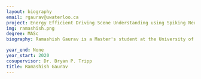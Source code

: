 ```yaml
---
layout: biography
email: rgaurav@uwaterloo.ca
project: Energy Efficient Driving Scene Understanding using Spiking Neural Networks
img: ramashish.png
degree: MASc
biography: Ramashish Gaurav is a Master's student at the University of Waterloo (since Jan 2020), pursuing research in the Spiking Networks domain. He got is Dual Degree (Bachelor's and Master's) from the Indian Institute of Technology - BHU, Varanasi in the year 2017. After graduation he worked at Nutanix Technologies India Pvt. Ltd. for close to two and a half years prior to joining the University of Waterloo. His broad research areas lie in Computational Neuroscience and Neuromorphic Computing.

year_end: None
year_start: 2020
cosupervisor: Dr. Bryan P. Tripp
title: Ramashish Gaurav
---
```

